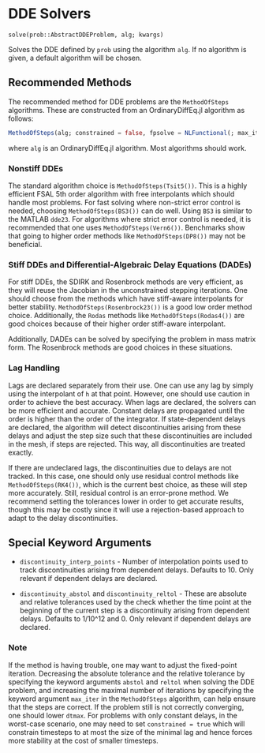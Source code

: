 # DDE Solvers

`solve(prob::AbstractDDEProblem, alg; kwargs)`

Solves the DDE defined by `prob` using the algorithm `alg`. If no algorithm is
given, a default algorithm will be chosen.

## Recommended Methods

The recommended method for DDE problems are the `MethodOfSteps` algorithms.
These are constructed from an OrdinaryDiffEq.jl algorithm as follows:

```julia
MethodOfSteps(alg; constrained = false, fpsolve = NLFunctional(; max_iter = 10))
```

where `alg` is an OrdinaryDiffEq.jl algorithm. Most algorithms should work.

### Nonstiff DDEs

The standard algorithm choice is `MethodOfSteps(Tsit5())`. This is a highly efficient
FSAL 5th order algorithm with free interpolants which should
handle most problems. For fast solving where non-strict error control is
needed, choosing `MethodOfSteps(BS3())` can do well. Using `BS3` is similar to the MATLAB
`dde23`. For algorithms where strict error control is needed, it is recommended
that one uses `MethodOfSteps(Vern6())`. Benchmarks show that going to higher order methods like
`MethodOfSteps(DP8())` may not be beneficial.

### Stiff DDEs and Differential-Algebraic Delay Equations (DADEs)

For stiff DDEs, the SDIRK and Rosenbrock methods are very efficient, as they will
reuse the Jacobian in the unconstrained stepping iterations. One should choose
from the methods which have stiff-aware interpolants for better stability.
`MethodOfSteps(Rosenbrock23())` is a good low order method choice. Additionally,
the `Rodas` methods like `MethodOfSteps(Rodas4())` are good choices because of
their higher order stiff-aware interpolant.

Additionally, DADEs can be solved by specifying the problem in mass matrix form.
The Rosenbrock methods are good choices in these situations.

### Lag Handling

Lags are declared separately from their use. One can use any lag by simply using
the interpolant of `h` at that point. However, one should use caution in order
to achieve the best accuracy. When lags are declared, the solvers can be more
efficient and accurate. Constant delays are propagated until the
order is higher than the order of the integrator. If state-dependent delays are
declared, the algorithm will detect discontinuities arising from these delays and
adjust the step size such that these discontinuities are included in the mesh, if
steps are rejected. This way, all discontinuities are treated exactly.

If there are undeclared lags, the discontinuities due to delays are not tracked.
In this case, one should only use residual control methods like `MethodOfSteps(RK4())`,
which is the current best choice, as these will step more accurately.
Still, residual control is an error-prone method. We recommend setting the
tolerances lower in order to get accurate results, though this may be costly
since it will use a rejection-based approach to adapt to the delay discontinuities.

## Special Keyword Arguments

  - `discontinuity_interp_points` - Number of interpolation points used to track
    discontinuities arising from dependent delays. Defaults to 10. Only relevant
    if dependent delays are declared.

  - `discontinuity_abstol` and `discontinuity_reltol` - These are absolute and
    relative tolerances used by the check whether the time point at the beginning
    of the current step is a discontinuity arising from dependent delays. Defaults
    to 1/10^12 and 0. Only relevant if dependent delays are declared.

### Note

If the method is having trouble, one may want to adjust the fixed-point iteration.
Decreasing the absolute tolerance and the relative tolerance by specifying the
keyword arguments `abstol` and `reltol` when solving the DDE problem, and increasing
the maximal number of iterations by specifying the keyword argument `max_iter` in
the `MethodOfSteps` algorithm, can help ensure that the steps are correct. If the problem
still is not correctly converging, one should lower `dtmax`. For problems with only
constant delays, in the worst-case scenario, one may need to set `constrained = true` which
will constrain timesteps to at most the size of the minimal lag and hence forces more
stability at the cost of smaller timesteps.
